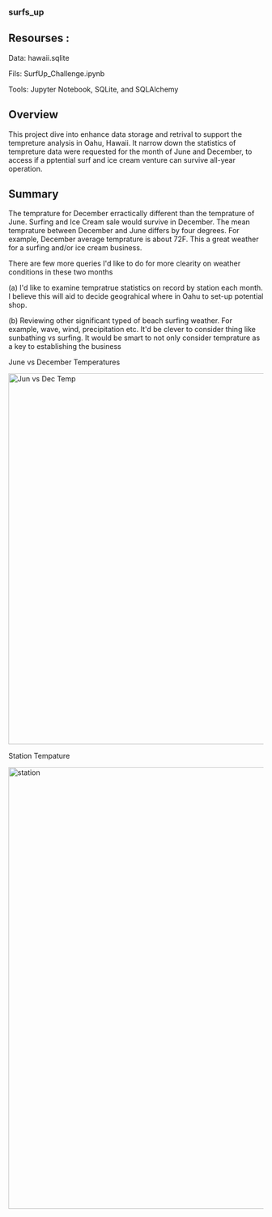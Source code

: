 ### surfs_up

## Resourses : 

Data: hawaii.sqlite

Fils: SurfUp_Challenge.ipynb

Tools: Jupyter Notebook, SQLite, and SQLAlchemy

## Overview 

This project dive into enhance data storage and retrival to support the tempreture analysis in Oahu, Hawaii. It narrow down the statistics of tempreture data were requested for the month of June and December, to access if a pptential surf and ice cream venture can survive all-year operation.

## Summary
The temprature for December erractically different than the temprature of June. Surfing and Ice Cream sale would survive in December. The mean temprature 
between December and June differs by four degrees. For example, December average temprature is about 72F. This a great weather for a surfing and/or ice cream business. 

There are few more queries I'd like to do for more clearity on weather conditions in these two months 

(a) I'd like to examine tempratrue statistics on record by station each month. I believe this will aid to decide geograhical where in Oahu to set-up potential shop. 

(b) Reviewing other significant typed of beach surfing weather. For example, wave, wind, precipitation etc. It'd be clever to consider thing like sunbathing vs surfing. It would be smart to not only consider temprature as a key to establishing the business

June vs December Temperatures 

<img width="733" alt="Jun vs Dec Temp" src="https://user-images.githubusercontent.com/106555873/182738940-930df7c3-31ca-4f06-aefb-e7d00bbf22a6.png">

Station Tempature 

<img width="873" alt="station" src="https://user-images.githubusercontent.com/106555873/182988901-0088ff91-b540-4565-adf0-0195177d6cf0.png">



